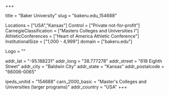 
+++

title = "Baker University"
slug = "bakeru.edu_154688"

Locations = ["USA","Kansas"]
Control = ["Private not-for-profit"]
CarnegieClassification = ["Masters Colleges and Universities I"]
AthleticConferences = ["Heart of America Athletic Conference"]
InstitutionalSize = ["1,000 - 4,999"]
domain = ["bakeru.edu"]

Logo = ""

addr_lat = "-95.188231"
addr_long = "38.777278"
addr_street = "618 Eighth Street"
addr_city = "Baldwin City"
addr_state = "Kansas"
addr_postalcode = "66006-0065"

ipeds_unitid = "154688"
carn_2000_basic = "Master's Colleges and Universities (larger programs)"
addr_country = "USA"
+++
    
